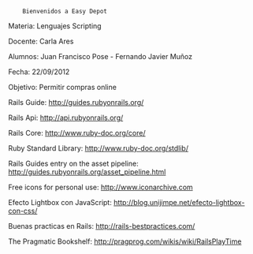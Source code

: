         Bienvenidos a Easy Depot

Materia:    Lenguajes Scripting

Docente:    Carla Ares

Alumnos:    Juan Francisco Pose - Fernando Javier Muñoz

Fecha:      22/09/2012

Objetivo:   Permitir compras online

Rails Guide: http://guides.rubyonrails.org/

Rails Api: http://api.rubyonrails.org/

Rails Core: http://www.ruby-doc.org/core/

Ruby Standard Library: http://www.ruby-doc.org/stdlib/

Rails Guides entry on the asset pipeline: http://guides.rubyonrails.org/asset_pipeline.html

Free icons for personal use: http://www.iconarchive.com

Efecto Lightbox con JavaScript: http://blog.unijimpe.net/efecto-lightbox-con-css/

Buenas practicas en Rails: http://rails-bestpractices.com/

The Pragmatic Bookshelf: http://pragprog.com/wikis/wiki/RailsPlayTime


